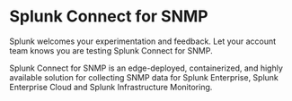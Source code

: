 # Splunk Connect for SNMP

Splunk welcomes your experimentation and feedback. Let your
account team knows you are testing Splunk Connect for SNMP.

Splunk Connect for SNMP is an edge-deployed, containerized, and highly
available solution for collecting SNMP data for Splunk Enterprise,
Splunk Enterprise Cloud and Splunk Infrastructure Monitoring.

